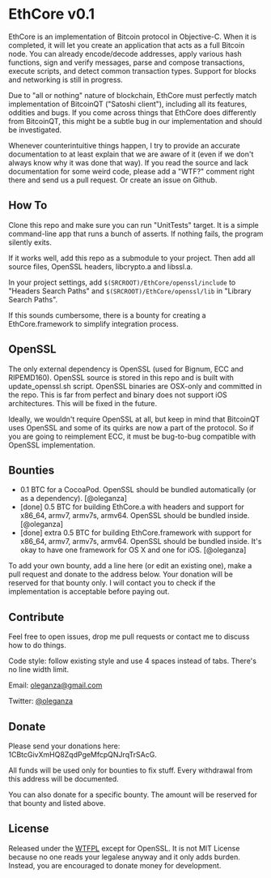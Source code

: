 EthCore v0.1
================

EthCore is an implementation of Bitcoin protocol in Objective-C. When it is completed, it will let you create an application that acts as a full Bitcoin node. You can already encode/decode addresses, apply various hash functions, sign and verify messages, parse and compose transactions, execute scripts, and detect common transaction types. Support for blocks and networking is still in progress.

Due to "all or nothing" nature of blockchain, EthCore must perfectly match implementation of BitcoinQT ("Satoshi client"), including all its features, oddities and bugs. If you come across things that EthCore does differently from BitcoinQT, this might be a subtle bug in our implementation and should be investigated.

Whenever counterintuitive things happen, I try to provide an accurate documentation to at least explain that we are aware of it (even if we don't always know why it was done that way). If you read the source and lack documentation for some weird code, please add a "WTF?" comment right there and send us a pull request. Or create an issue on Github.


How To
------

Clone this repo and make sure you can run "UnitTests" target. It is a simple command-line app that runs a bunch of asserts. If nothing fails, the program silently exits.

If it works well, add this repo as a submodule to your project. Then add all source files, OpenSSL headers, libcrypto.a and libssl.a. 

In your project settings, add `$(SRCROOT)/EthCore/openssl/include` to "Headers Search Paths" and `$(SRCROOT)/EthCore/openssl/lib` in "Library Search Paths".

If this sounds cumbersome, there is a bounty for creating a EthCore.framework to simplify integration process.



OpenSSL
-------

The only external dependency is OpenSSL (used for Bignum, ECC and RIPEMD160). OpenSSL source is stored in this repo and is built with update_openssl.sh script. OpenSSL binaries are OSX-only and committed in the repo. This is far from perfect and binary does not support iOS architectures. This will be fixed in the future.

Ideally, we wouldn't require OpenSSL at all, but keep in mind that BitcoinQT uses OpenSSL and some of its quirks are now a part of the protocol. So if you are going to reimplement ECC, it must be bug-to-bug compatible with OpenSSL implementation.


Bounties
--------

- 0.1 BTC for a CocoaPod. OpenSSL should be bundled automatically (or as a dependency). [@oleganza]
- [done] 0.5 BTC for building EthCore.a with headers and support for x86_64, armv7, armv7s, armv64. OpenSSL should be bundled inside. [@oleganza]
- [done] extra 0.5 BTC for building EthCore.framework with support for x86_64, armv7, armv7s, armv64. OpenSSL should be bundled inside. It's okay to have one framework for OS X and one for iOS. [@oleganza]

To add your own bounty, add a line here (or edit an existing one), make a pull request and donate to the address below. Your donation will be reserved for that bounty only. I will contact you to check if the implementation is acceptable before paying out.


Contribute
----------

Feel free to open issues, drop me pull requests or contact me to discuss how to do things.

Code style: follow existing style and use 4 spaces instead of tabs. There's no line width limit.

Email: [oleganza@gmail.com](mailto:oleganza@gmail.com)

Twitter: [@oleganza](http://twitter.com/oleganza)


Donate
------

Please send your donations here: 1CBtcGivXmHQ8ZqdPgeMfcpQNJrqTrSAcG.

All funds will be used only for bounties to fix stuff. Every withdrawal from this address will be documented.

You can also donate for a specific bounty. The amount will be reserved for that bounty and listed above.


License
-------

Released under the [WTFPL](http://www.wtfpl.net) except for OpenSSL. It is not MIT License because no one reads your legalese anyway and it only adds burden. Instead, you are encouraged to donate money for development.

